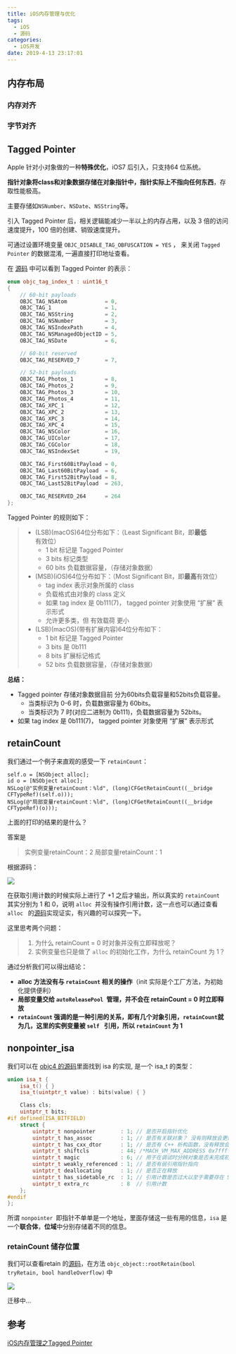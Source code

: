 ```yaml
---
title: iOS内存管理与优化
tags:
  - iOS
  - 源码
categories:
  - iOS开发
date: 2019-4-13 23:17:01
---
```


## 内存布局

### 内存对齐



### 字节对齐

<!-- more -->

## Tagged Pointer

Apple 针对小对象做的一种**特殊优化**，iOS7 后引入，只支持64 位系统。

**指针对象将class和对象数据存储在对象指针中，指针实际上不指向任何东西**，存取性能极高。

主要存储如`NSNumber`、`NSDate`、`NSString`等。

引入 Tagged Pointer 后，相关逻辑能减少一半以上的内存占用，以及 3 倍的访问速度提升，100 倍的创建、销毁速度提升。

可通过设置环境变量 `OBJC_DISABLE_TAG_OBFUSCATION = YES` ， 来关闭 `Tagged Pointer` 的数据混淆, 一遍直接打印地址查看。

在 [源码](https://opensource.apple.com/source/objc4/objc4-781/runtime/objc-internal.h.auto.html) 中可以看到 Tagged Pointer 的表示：

```c++
enum objc_tag_index_t : uint16_t
{
    // 60-bit payloads
    OBJC_TAG_NSAtom            = 0, 
    OBJC_TAG_1                 = 1, 
    OBJC_TAG_NSString          = 2, 
    OBJC_TAG_NSNumber          = 3, 
    OBJC_TAG_NSIndexPath       = 4, 
    OBJC_TAG_NSManagedObjectID = 5, 
    OBJC_TAG_NSDate            = 6,

    // 60-bit reserved
    OBJC_TAG_RESERVED_7        = 7, 

    // 52-bit payloads
    OBJC_TAG_Photos_1          = 8,
    OBJC_TAG_Photos_2          = 9,
    OBJC_TAG_Photos_3          = 10,
    OBJC_TAG_Photos_4          = 11,
    OBJC_TAG_XPC_1             = 12,
    OBJC_TAG_XPC_2             = 13,
    OBJC_TAG_XPC_3             = 14,
    OBJC_TAG_XPC_4             = 15,
    OBJC_TAG_NSColor           = 16,
    OBJC_TAG_UIColor           = 17,
    OBJC_TAG_CGColor           = 18,
    OBJC_TAG_NSIndexSet        = 19,

    OBJC_TAG_First60BitPayload = 0, 
    OBJC_TAG_Last60BitPayload  = 6, 
    OBJC_TAG_First52BitPayload = 8, 
    OBJC_TAG_Last52BitPayload  = 263, 

    OBJC_TAG_RESERVED_264      = 264
};
```

Tagged Pointer 的规则如下：

> - (LSB)(macOS)64位分布如下：（Least Significant Bit，即**最低**有效位）
>   - 1 bit 标记是 Tagged Pointer
>   - 3 bits 标记类型
>   - 60 bits 负载数据容量，（存储对象数据）
> - (MSB)(iOS)64位分布如下：（Most Significant Bit，即**最高**有效位）
>   - tag index 表示对象所属的 class
>   - 负载格式由对象的 class 定义
>   - 如果 tag index 是 0b111(7)， tagged pointer 对象使用 “扩展” 表示形式
>   - 允许更多类，但 有效载荷 更小
> - (LSB)(macOS)(带有扩展内容)64位分布如下：
>   - 1 bit 标记是 Tagged Pointer
>   - 3 bits 是 0b111
>   - 8 bits 扩展标记格式
>   - 52 bits 负载数据容量，（存储对象数据）

**总结：**
- Tagged pointer 存储对象数据目前 分为60bits负载容量和52bits负载容量。
  - 当类标识为 0-6 时，负载数据容量为 60bits。
  - 当类标识为 7 时(对应二进制为 0b111)，负载数据容量为 52bits。
- 如果 tag index 是 0b111(7)， tagged pointer 对象使用 “扩展” 表示形式

## retainCount

我们通过一个例子来直观的感受一下 `retainCount`：

```objc
self.o = [NSObject alloc];
id o = [NSObject alloc];
NSLog(@"实例变量retainCount：%ld", (long)CFGetRetainCount((__bridge CFTypeRef)(self.o)));
NSLog(@"局部变量retainCount：%ld", (long)CFGetRetainCount((__bridge CFTypeRef)(o)));
```

上面的打印的结果的是什么？

答案是

> 实例变量retainCount：2
> 局部变量retainCount：1

根据源码：

![](/images/WX20210107-215218@2x.png)

在获取引用计数的时候实际上进行了 +1 之后才输出，所以真实的 `retainCount ` 其实分别为 1 和 0，说明 `alloc `并没有操作引用计数，这一点也可以通过查看 `alloc ` 的[源码](https://github.com/ygg29/SourceCode)实现证实，有兴趣的可以探究一下。

这里思考两个问题：

>1. 为什么 retainCount = 0 时对象并没有立即释放呢？
>2. 实例变量也只是做了 `alloc` 的初始化工作，为什么 retainCount 为 1？

通过分析我们可以得出结论：

- **alloc 方法没有与 `retainCount` 相关的操作**（init 实际是个工厂方法，为初始化提供便利）
- **局部变量交给 `autoReleasePool `管理，并不会在 retainCount = 0 时立即释放**
- **`retainCount` 强调的是一种引用的关系，即有几个对象引用，`retainCount`就为几，这里的实例变量被  `self ` 引用，所以 `retainCount` 为 1**

## nonpointer_isa

我们可以在 [objc4 的源码](https://opensource.apple.com/source/objc4/objc4-781/runtime/objc-private.h.auto.html)里面找到 isa 的实现, 是一个 isa_t 的类型：

```c++
union isa_t {
    isa_t() { }
    isa_t(uintptr_t value) : bits(value) { }

    Class cls;
    uintptr_t bits;
#if defined(ISA_BITFIELD)
    struct {
        uintptr_t nonpointer        : 1; // 是否开启指针优化                          
        uintptr_t has_assoc         : 1; // 是否有关联对象？ 没有则释放会更快
        uintptr_t has_cxx_dtor      : 1; // 是否有 C++ 析构函数，没有释放会更快
        uintptr_t shiftcls          : 44; /*MACH_VM_MAX_ADDRESS 0x7fffffe00000*/ //储存真正的类信息
        uintptr_t magic             : 6; // 用于在调试时分辨对象是否未完成初始化
        uintptr_t weakly_referenced : 1; // 是否有弱引用指针指向
        uintptr_t deallocating      : 1; // 是否正在释放
        uintptr_t has_sidetable_rc  : 1; // 引用计数是否过大以至于需要存在 SideTable 中
        uintptr_t extra_rc          : 8  // 引用计数
    };
#endif
};
```

所谓 `nonpointer `即指针不单单是一个地址，里面存储这一些有用的信息，`isa` 是一个**联合体**，**位域**中分别存储着不同的信息。

### retainCount 储存位置

我们可以查看retain 的[源码](https://opensource.apple.com/source/objc4/objc4-781/runtime/objc-object.h.auto.html)，在方法 `objc_object::rootRetain(bool tryRetain, bool handleOverflow)` 中

![](/images/WX20210107-224536@2x.png)



迁移中...



## 参考

[iOS内存管理之Tagged Pointer](https://www.infoq.cn/article/r5s0budukwyndafrivh4)

